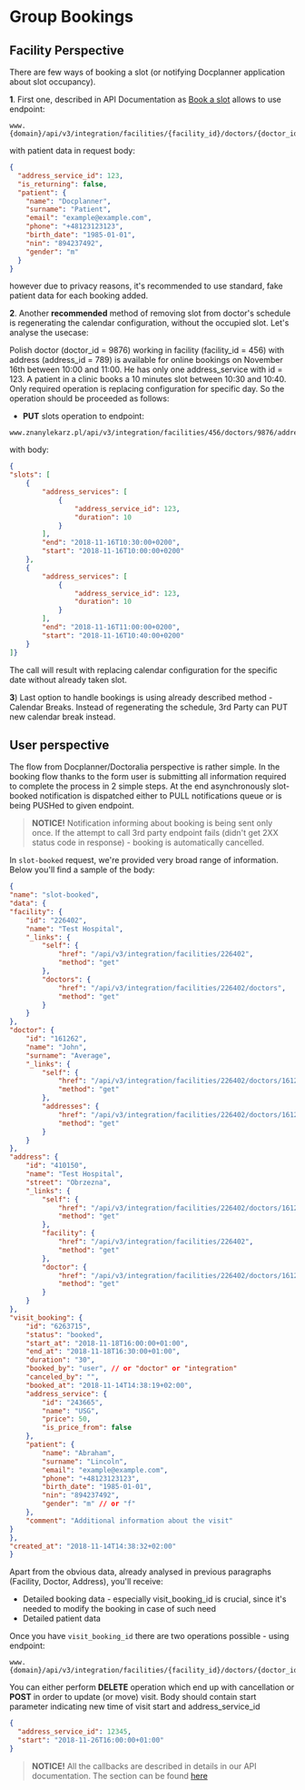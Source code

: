 # Group Bookings
## Facility Perspective

There are few ways of booking a slot (or notifying Docplanner application about slot occupancy).  

**1**. First one, described in API Documentation as <a href="http://docplanner.github.io/integrations-api-docs/master/#slots-book-a-slot-post" target="_blank">Book a slot</a> allows to use endpoint:
```http
www.{domain}/api/v3/integration/facilities/{facility_id}/doctors/{doctor_id}/addresses/{address_id}/slots/{start}/book
```

with patient data in request body:
```json
{
  "address_service_id": 123,
  "is_returning": false,
  "patient": {
    "name": "Docplanner",
    "surname": "Patient",
    "email": "example@example.com",
    "phone": "+48123123123",
    "birth_date": "1985-01-01",
    "nin": "894237492",
    "gender": "m"
  }
}
```

however due to privacy reasons, it's recommended to use standard, fake patient data for each booking added.

**2**. Another **recommended** method of removing slot from doctor's schedule is regenerating the calendar configuration, without the occupied slot. Let's analyse the usecase:

Polish doctor (doctor_id = 9876) working in facility (facility_id = 456) with address (address_id = 789) is available for online bookings on November 16th between 10:00 and 11:00. He has only one address_service with id = 123. A patient in a clinic books a 10 minutes slot between 10:30 and 10:40. Only required operation is replacing configuration for specific day. So the operation should be proceeded as follows:

- **PUT** slots operation to endpoint:
```http
www.znanylekarz.pl/api/v3/integration/facilities/456/doctors/9876/addresses/789/slots
```

with body:
```json
{
"slots": [
	{
		"address_services": [
			{
				"address_service_id": 123,
				"duration": 10
			}
		],
		"end": "2018-11-16T10:30:00+0200",
		"start": "2018-11-16T10:00:00+0200"
	},
	{
		"address_services": [
			{
				"address_service_id": 123,
				"duration": 10
			}
		],
		"end": "2018-11-16T11:00:00+0200",
		"start": "2018-11-16T10:40:00+0200"
	}
]}

```

The call will result with replacing calendar configuration for the specific date without already taken slot. 

**3**) Last option to handle bookings is using already described method - Calendar Breaks. Instead of regenerating the schedule, 3rd Party can PUT new calendar break instead.

## User perspective

The flow from Docplanner/Doctoralia perspective is rather simple. In the booking flow thanks to the form user is submitting all information required to complete the process in 2 simple steps. At the end asynchronously slot-booked notification is dispatched either to PULL notifications queue or is being PUSHed to given endpoint. 

> **NOTICE!** Notification informing about booking is being sent only once. If the attempt to call 3rd party endpoint fails (didn't get 2XX status code in response) - booking is automatically cancelled.

In `slot-booked` request, we're provided very broad range of information. Below you'll find a sample of the body:
```json
{
"name": "slot-booked",
"data": {
"facility": {
    "id": "226402",
    "name": "Test Hospital",
    "_links": {
        "self": {
            "href": "/api/v3/integration/facilities/226402",
            "method": "get"
        },
        "doctors": {
            "href": "/api/v3/integration/facilities/226402/doctors",
            "method": "get"
        }
    }
},
"doctor": {
    "id": "161262",
    "name": "John",
    "surname": "Average",
    "_links": {
        "self": {
            "href": "/api/v3/integration/facilities/226402/doctors/161262",
            "method": "get"
        },
        "addresses": {
            "href": "/api/v3/integration/facilities/226402/doctors/161262/addresses",
            "method": "get"
        }
    }
},
"address": {
    "id": "410150",
    "name": "Test Hospital",
    "street": "Obrzezna",
    "_links": {
        "self": {
            "href": "/api/v3/integration/facilities/226402/doctors/161262/addresses/410150",
            "method": "get"
        },
        "facility": {
            "href": "/api/v3/integration/facilities/226402",
            "method": "get"
        },
        "doctor": {
            "href": "/api/v3/integration/facilities/226402/doctors/161262",
            "method": "get"
        }
    }
},
"visit_booking": {
    "id": "6263715",
    "status": "booked",
    "start_at": "2018-11-18T16:00:00+01:00",
    "end_at": "2018-11-18T16:30:00+01:00",
    "duration": "30",
    "booked_by": "user", // or "doctor" or "integration"
    "canceled_by": "",
    "booked_at": "2018-11-14T14:38:19+02:00",
    "address_service": {
        "id": "243665",
        "name": "USG",
        "price": 50,
        "is_price_from": false
    },
    "patient": {
        "name": "Abraham",
        "surname": "Lincoln",
        "email": "example@example.com",
        "phone": "+48123123123",
        "birth_date": "1985-01-01",
        "nin": "894237492",
        "gender": "m" // or "f"
    },
    "comment": "Additional information about the visit"
}
},
"created_at": "2018-11-14T14:38:32+02:00"
}
```

Apart from the obvious data, already analysed in previous paragraphs (Facility, Doctor, Address), you'll receive:
+ Detailed booking data - especially visit_booking_id is crucial, since it's needed to modify the booking in case of such need
+ Detailed patient data

Once you have `visit_booking_id` there are two operations possible - using endpoint:
```http
www.{domain}/api/v3/integration/facilities/{facility_id}/doctors/{doctor_id}/addresses/{address_id}/bookings/{booking_id}
```

You can either perform **DELETE** operation which end up with cancellation or **POST** in order to update (or move) visit. Body should contain start parameter indicating new time of visit start and address_service_id
```json
{
  "address_service_id": 12345,
  "start": "2018-11-26T16:00:00+01:00"
}
```

> **NOTICE!** All the callbacks are described in details in our API documentation. The section can be found <a href="http://docplanner.github.io/integrations-api-docs/master/#api-notification-callbacks" target="_blank">here</a>
